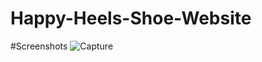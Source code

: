 # Happy-Heels-Shoe-Website
#Screenshots
![Capture](https://github.com/Arsalan0906/Happy-Heels-Shoe-Website/assets/139061161/1d4dd0f7-6c18-4536-a3d2-c9d7728335e8)
